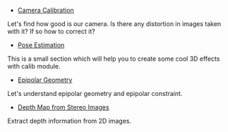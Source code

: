 
* [Camera Calibration](../../dc/dbb/tutorial_py_calibration.html "../../dc/dbb/tutorial_py_calibration.html")

Let's find how good is our camera. Is there any distortion in images taken with it? If so how to correct it?
* [Pose Estimation](../../d7/d53/tutorial_py_pose.html "../../d7/d53/tutorial_py_pose.html")

This is a small section which will help you to create some cool 3D effects with calib module.
* [Epipolar Geometry](../../da/de9/tutorial_py_epipolar_geometry.html "../../da/de9/tutorial_py_epipolar_geometry.html")

Let's understand epipolar geometry and epipolar constraint.
* [Depth Map from Stereo Images](../../dd/d53/tutorial_py_depthmap.html "../../dd/d53/tutorial_py_depthmap.html")

Extract depth information from 2D images.


